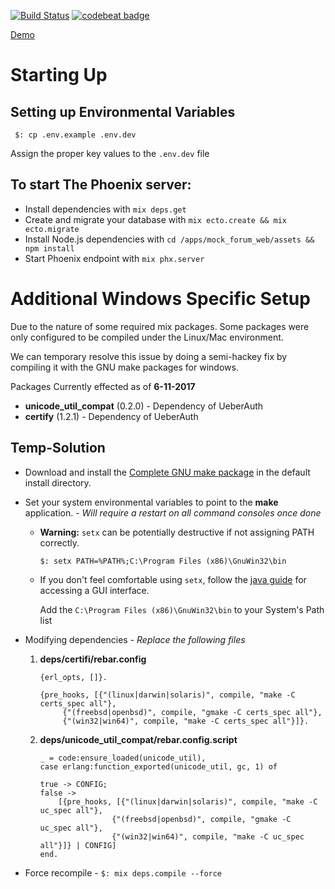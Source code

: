 [![Build Status](https://travis-ci.org/GeorgeKaraszi/MockForum.svg?branch=master)](https://travis-ci.org/GeorgeKaraszi/MockForum) [![codebeat badge](https://codebeat.co/badges/80f35923-e25f-4ded-9871-cac1eb5f373c)](https://codebeat.co/projects/github-com-georgekaraszi-mockforum-master)

[Demo](https://mock-forum.herokuapp.com/)

# Starting Up

## Setting up Environmental Variables
` $: cp .env.example .env.dev`

Assign the proper key values to the `.env.dev` file

## To start The Phoenix server:

  * Install dependencies with `mix deps.get`
  * Create and migrate your database with `mix ecto.create && mix ecto.migrate`
  * Install Node.js dependencies with `cd /apps/mock_forum_web/assets && npm install`
  * Start Phoenix endpoint with `mix phx.server`

# Additional Windows Specific Setup

Due to the nature of some required mix packages. Some packages were only configured to be compiled under the Linux/Mac environment. 

We can temporary resolve this issue by doing a semi-hackey fix by compiling it with the GNU make packages for windows.

Packages Currently effected as of **6-11-2017**
* **unicode_util_compat** (0.2.0) - Dependency of UeberAuth 
* **certify** (1.2.1) - Dependency of UeberAuth

## Temp-Solution

* Download and install the [Complete GNU make package](http://gnuwin32.sourceforge.net/packages/make.htm) in the default install directory.

* Set your system environmental variables to point to the **make** application. - _Will require a restart on all command consoles once done_

    * **Warning:** `setx` can be potentially destructive if not assigning PATH correctly.
        
        `$: setx PATH=%PATH%;C:\Program Files (x86)\GnuWin32\bin`

    * If you don't feel comfortable using `setx`, follow the [java guide](https://www.java.com/en/download/help/path.xml) for accessing a GUI interface. 
        
        Add the `C:\Program Files (x86)\GnuWin32\bin` to your System's Path list

* Modifying dependencies - _Replace the following files_
    1. **deps/certifi/rebar.config**

        ```
        {erl_opts, []}.
        
        {pre_hooks, [{"(linux|darwin|solaris)", compile, "make -C certs_spec all"},
             {"(freebsd|openbsd)", compile, "gmake -C certs_spec all"},
             {"(win32|win64)", compile, "make -C certs_spec all"}]}.
        ```
    2. **deps/unicode_util_compat/rebar.config.script**

        ```
        _ = code:ensure_loaded(unicode_util),
        case erlang:function_exported(unicode_util, gc, 1) of
        
        true -> CONFIG;
        false ->
            [{pre_hooks, [{"(linux|darwin|solaris)", compile, "make -C uc_spec all"},
                        {"(freebsd|openbsd)", compile, "gmake -C uc_spec all"},
                        {"(win32|win64)", compile, "make -C uc_spec all"}]} | CONFIG]
        end.

        ```
* Force recompile - `$: mix deps.compile --force`
